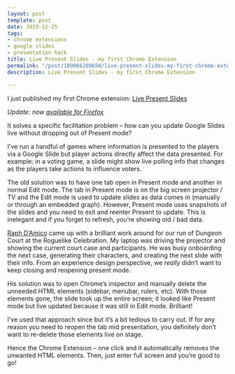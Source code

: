 ```yaml
---
layout: post
template: post
date: 2019-12-25
tags:
- chrome extensions
- google slides
- presentation hack
title: Live Present Slides - my first Chrome Extension
permalink: "/post/189866209658/live-present-slides-my-first-chrome-extension"
description: Live Present Slides - my first Chrome Extension

---
```

<p>I just published my first Chrome extension: <a href="https://chrome.google.com/webstore/detail/live-present-slides/fgnaekpcnnenhhdnkidokjmogogjbkkm">Live Present Slides</a>

<p><i>Update: now <a href="https://addons.mozilla.org/en-US/firefox/addon/live-present-slides/">available for Firefox</a></i></p>

It solves a specific facilitation problem – how can you update Google Slides live without dropping out of Present mode?</p><p>I've run a handful of games where information is presented to the players via a Google Slide but player actions directly affect the data presented. For example: in a voting game, a slide might show live polling info that changes as the players take actions to influence voters.</p><p>The old solution was to have one tab open in Present mode and another in normal Edit mode. The tab in Present mode is on the big screen projector / TV and the Edit mode is used to update slides as data comes in (manually or through an embedded graph). However, Present mode uses snapshots of the slides and you need to exit and reenter Present to update. This is inelegant and if you forget to refresh, you’re showing old / bad data.<br></p><p><a href="http://www.raphdamico.com/">Raph D’Amico</a> came up with a brilliant work around for our run of Dungeon Court at the Roguelike Celebration. My laptop was driving the projector and showing the current court case and participants. He was busy onboarding the next case, generating their characters, and creating the next slide with their info. From an experience design perspective, we <i>really</i> didn’t want to keep closing and reopening present mode.</p><p>His solution was to open Chrome’s inspector and manually delete the unneeded HTML elements (sidebar, menubar, rulers, etc). With those elements gone, the slide took up the entire screen; it looked like Present mode but live updated because it was still in Edit mode. Brilliant!</p><p>I’ve used that approach since but it’s a bit tedious to carry out. If for any reason you need to reopen the tab mid presentation, you definitely don’t want to re-delete those elements live on stage.</p><p>Hence the Chrome Extension – one click and it automatically removes the unwanted HTML elements. Then, just enter full screen and you’re good to go!</p>